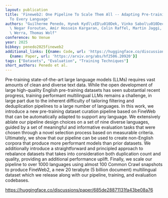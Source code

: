 ```yaml
---
layout: publication
title: 'Fineweb2: One Pipeline To Scale Them All -- Adapting Pre-training Data Processing
  To Every Language'
authors: "Guilherme Penedo, Hynek Kydl\xED\u010Dek, Vinko Sabol\u010Dec, Bettina Messmer,\
  \ Negar Foroutan, Amir Hossein Kargaran, Colin Raffel, Martin Jaggi, Leandro von\
  \ Werra, Thomas Wolf"
conference: No Venue
year: 2025
bibkey: penedo2025fineweb2
additional_links: [{name: Code, url: 'https://huggingface.co/discussions/paper/685de28871131fa43be08a76'},
  {name: Paper, url: 'https://arxiv.org/abs/hf2506.20920'}]
tags: ["Datasets", "Evaluation", "Training Techniques"]
short_authors: Penedo et al.
---
```

Pre-training state-of-the-art large language models (LLMs) requires vast amounts of clean and diverse text data. While the open development of large high-quality English pre-training datasets has seen substantial recent progress, training performant multilingual LLMs remains a challenge, in large part due to the inherent difficulty of tailoring filtering and deduplication pipelines to a large number of languages. In this work, we introduce a new pre-training dataset curation pipeline based on FineWeb that can be automatically adapted to support any language. We extensively ablate our pipeline design choices on a set of nine diverse languages, guided by a set of meaningful and informative evaluation tasks that were chosen through a novel selection process based on measurable criteria. Ultimately, we show that our pipeline can be used to create non-English corpora that produce more performant models than prior datasets. We additionally introduce a straightforward and principled approach to rebalance datasets that takes into consideration both duplication count and quality, providing an additional performance uplift. Finally, we scale our pipeline to over 1000 languages using almost 100 Common Crawl snapshots to produce FineWeb2, a new 20 terabyte (5 billion document) multilingual dataset which we release along with our pipeline, training, and evaluation codebases.

https://huggingface.co/discussions/paper/685de28871131fa43be08a76